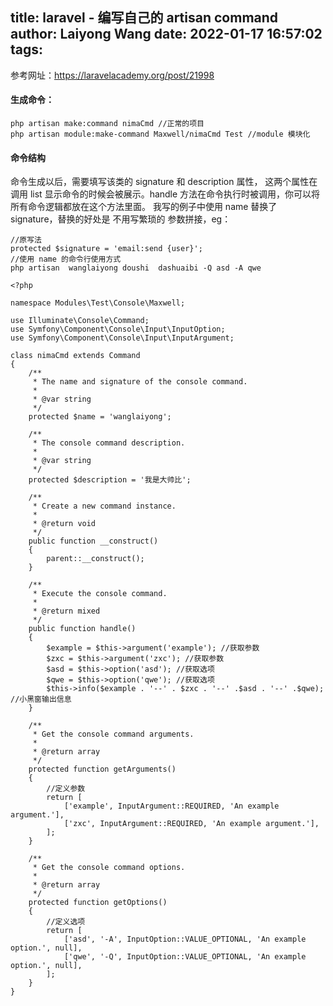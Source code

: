 title: laravel - 编写自己的 artisan command
author: Laiyong Wang
date: 2022-01-17 16:57:02
tags:
---
参考网址：https://laravelacademy.org/post/21998

#### 生成命令：
```
php artisan make:command nimaCmd //正常的项目
php artisan module:make-command Maxwell/nimaCmd Test //module 模块化
```

#### 命令结构
命令生成以后，需要填写该类的 signature 和 description 属性， 这两个属性在调用 list 显示命令的时候会被展示。handle 方法在命令执行时被调用，你可以将所有命令逻辑都放在这个方法里面。
我写的例子中使用 name 替换了 signature，替换的好处是 不用写繁琐的 参数拼接，eg：
```
//原写法
protected $signature = 'email:send {user}';
//使用 name 的命令行使用方式
php artisan  wanglaiyong doushi  dashuaibi -Q asd -A qwe
```

```
<?php

namespace Modules\Test\Console\Maxwell;

use Illuminate\Console\Command;
use Symfony\Component\Console\Input\InputOption;
use Symfony\Component\Console\Input\InputArgument;

class nimaCmd extends Command
{
    /**
     * The name and signature of the console command.
     *
     * @var string
     */
    protected $name = 'wanglaiyong';

    /**
     * The console command description.
     *
     * @var string
     */
    protected $description = '我是大帅比';

    /**
     * Create a new command instance.
     *
     * @return void
     */
    public function __construct()
    {
        parent::__construct();
    }

    /**
     * Execute the console command.
     *
     * @return mixed
     */
    public function handle()
    {
        $example = $this->argument('example'); //获取参数
        $zxc = $this->argument('zxc'); //获取参数
        $asd = $this->option('asd'); //获取选项
        $qwe = $this->option('qwe'); //获取选项
        $this->info($example . '--' . $zxc . '--' .$asd . '--' .$qwe); //小黑窗输出信息
    }

    /**
     * Get the console command arguments.
     *
     * @return array
     */
    protected function getArguments()
    {
    	//定义参数
        return [
            ['example', InputArgument::REQUIRED, 'An example argument.'],
            ['zxc', InputArgument::REQUIRED, 'An example argument.'],
        ];
    }

    /**
     * Get the console command options.
     *
     * @return array
     */
    protected function getOptions()
    {
    	//定义选项
        return [
            ['asd', '-A', InputOption::VALUE_OPTIONAL, 'An example option.', null],
            ['qwe', '-Q', InputOption::VALUE_OPTIONAL, 'An example option.', null],
        ];
    }
}

```